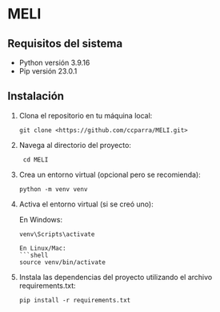 # MELI
## Requisitos del sistema

- Python versión 3.9.16
- Pip versión 23.0.1

## Instalación

1. Clona el repositorio en tu máquina local:

   ```shell
   git clone <https://github.com/ccparra/MELI.git>

2. Navega al directorio del proyecto:
   
    ```shell
     cd MELI

3. Crea un entorno virtual (opcional pero se recomienda):

     ```shell
    python -m venv venv 

4. Activa el entorno virtual (si se creó uno):

    En Windows:
     ```shell
    venv\Scripts\activate

    En Linux/Mac:
     ```shell
    source venv/bin/activate

5. Instala las dependencias del proyecto utilizando el archivo requirements.txt:

     ```shell
     pip install -r requirements.txt